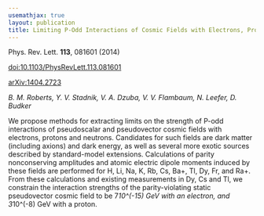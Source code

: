 ```yaml
---
usemathjax: true
layout: publication
title: Limiting P-Odd Interactions of Cosmic Fields with Electrons, Protons, and Neutrons
---
```


Phys. Rev. Lett. **113**, 081601 (2014)

[doi:10.1103/PhysRevLett.113.081601](http://dx.doi.org/10.1103/PhysRevLett.113.081601)

[arXiv:1404.2723](http://arxiv.org/abs/1404.2723)

_B. M. Roberts, Y. V. Stadnik, V. A. Dzuba, V. V. Flambaum, N. Leefer, D. Budker_


We propose methods for extracting limits on the strength of P-odd interactions of pseudoscalar and pseudovector cosmic fields with electrons, protons and neutrons. Candidates for such fields are dark matter (including axions) and dark energy, as well as several more exotic sources described by standard-model extensions. Calculations of parity nonconserving amplitudes and atomic electric dipole moments induced by these fields are performed for H, Li, Na, K, Rb, Cs, Ba+, Tl, Dy, Fr, and Ra+. From these calculations and existing measurements in Dy, Cs and Tl, we constrain the interaction strengths of the parity-violating static pseudovector cosmic field to be 7*10^(-15) GeV with an electron, and 3*10^(-8) GeV with a proton.

